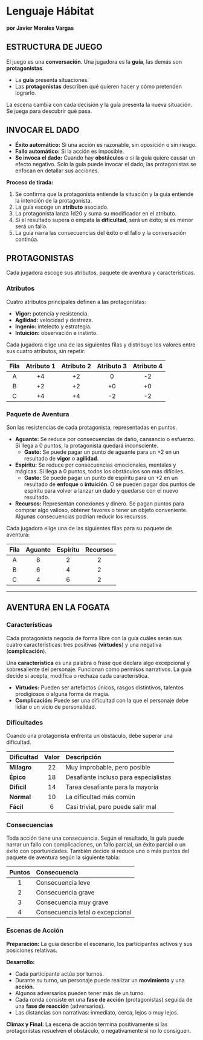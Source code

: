 # Lenguaje Hábitat

**por Javier Morales Vargas**

## ESTRUCTURA DE JUEGO

El juego es una **conversación**. Una jugadora es la **guía**, las demás son **protagonistas**.

- La **guía** presenta situaciones.
- Las **protagonistas** describen qué quieren hacer y cómo pretenden lograrlo.

La escena cambia con cada decisión y la guía presenta la nueva situación. Se juega para descubrir qué pasa.

## INVOCAR EL DADO

- **Éxito automático:** Si una acción es razonable, sin oposición o sin riesgo.
- **Fallo automático:** Si la acción es imposible.
- **Se invoca el dado:** Cuando hay **obstáculos** o si la guía quiere causar un efecto negativo. Solo la guía puede invocar el dado; las protagonistas se enfocan en detallar sus acciones.

**Proceso de tirada:**

1.  Se confirma que la protagonista entiende la situación y la guía entiende la intención de la protagonista.
2.  La guía escoge un **atributo** asociado.
3.  La protagonista lanza 1d20 y suma su modificador en el atributo.
4.  Si el resultado supera o empata la **dificultad**, será un éxito; si es menor será un fallo.
5.  La guía narra las consecuencias del éxito o el fallo y la conversación continúa.

## PROTAGONISTAS

Cada jugadora escoge sus atributos, paquete de aventura y características.

### Atributos

Cuatro atributos principales definen a las protagonistas:

- **Vigor:** potencia y resistencia.
- **Agilidad:** velocidad y destreza.
- **Ingenio:** intelecto y estrategia.
- **Intuición:** observación e instinto.

Cada jugadora elige una de las siguientes filas y distribuye los valores entre sus cuatro atributos, sin repetir:

| Fila | Atributo 1 | Atributo 2 | Atributo 3 | Atributo 4 |
| :--: | :--------: | :--------: | :--------: | :--------: |
|  A   |     +4     |     +2     |     0      |     -2     |
|  B   |     +2     |     +2     |     +0     |     +0     |
|  C   |     +4     |     +4     |     -2     |     -2     |

### Paquete de Aventura

Son las resistencias de cada protagonista, representadas en puntos.

- **Aguante:** Se reduce por consecuencias de daño, cansancio o esfuerzo. Si llega a 0 puntos, la protagonista quedará inconsciente.
  - **Gasto:** Se puede pagar un punto de aguante para un +2 en un resultado de **vigor** o **agilidad**.
- **Espíritu:** Se reduce por consecuencias emocionales, mentales y mágicas. Si llega a 0 puntos, todos los obstáculos son más difíciles.
  - **Gasto:** Se puede pagar un punto de espíritu para un +2 en un resultado de **enfoque** o **intuición**. O se pueden pagar dos puntos de espíritu para volver a lanzar un dado y quedarse con el nuevo resultado.
- **Recursos:** Representan conexiones y dinero. Se pagan puntos para comprar algo valioso, obtener favores o tener un objeto conveniente. Algunas consecuencias podrían reducir los recursos.

Cada jugadora elige una de las siguientes filas para su paquete de aventura:

| Fila | Aguante | Espíritu | Recursos |
| :--: | :-----: | :------: | :------: |
|  A   |    8    |    2     |    2     |
|  B   |    6    |    4     |    2     |
|  C   |    4    |    6     |    2     |

---

## AVENTURA EN LA FOGATA

### Características

Cada protagonista negocia de forma libre con la guía cuáles serán sus cuatro características: tres positivas (**virtudes**) y una negativa (**complicación**).

Una **característica** es una palabra o frase que declara algo excepcional y sobresaliente del personaje. Funcionan como permisos narrativos. La guía decide si acepta, modifica o rechaza cada característica.

- **Virtudes:** Pueden ser artefactos únicos, rasgos distintivos, talentos prodigiosos o alguna forma de magia.
- **Complicación:** Puede ser una dificultad con la que el personaje debe lidiar o un vicio de personalidad.

### Dificultades

Cuando una protagonista enfrenta un obstáculo, debe superar una dificultad.

| Dificultad  | Valor | Descripción                           |
| :---------- | :---: | :------------------------------------ |
| **Milagro** |  22   | Muy improbable, pero posible          |
| **Épico**   |  18   | Desafiante incluso para especialistas |
| **Difícil** |  14   | Tarea desafiante para la mayoría      |
| **Normal**  |  10   | La dificultad más común               |
| **Fácil**   |   6   | Casi trivial, pero puede salir mal    |

### Consecuencias

Toda acción tiene una consecuencia. Según el resultado, la guía puede narrar un fallo con complicaciones, un fallo parcial, un éxito parcial o un éxito con oportunidades. También decide si reduce uno o más puntos del paquete de aventura según la siguiente tabla:

| Puntos | Consecuencia                     |
| :----: | :------------------------------- |
|   1    | Consecuencia leve                |
|   2    | Consecuencia grave               |
|   3    | Consecuencia muy grave           |
|   4    | Consecuencia letal o excepcional |

### Escenas de Acción

**Preparación:** La guía describe el escenario, los participantes activos y sus posiciones relativas.

**Desarrollo:**

- Cada participante actúa por turnos.
- Durante su turno, un personaje puede realizar un **movimiento** y una **acción**.
- Algunos adversarios pueden tener más de un turno.
- Cada ronda consiste en una **fase de acción** (protagonistas) seguida de una **fase de reacción** (adversarios).
- Las distancias son narrativas: inmediato, cerca, lejos o muy lejos.

**Clímax y Final:** La escena de acción termina positivamente si las protagonistas resuelven el obstáculo, o negativamente si no lo consiguen.
